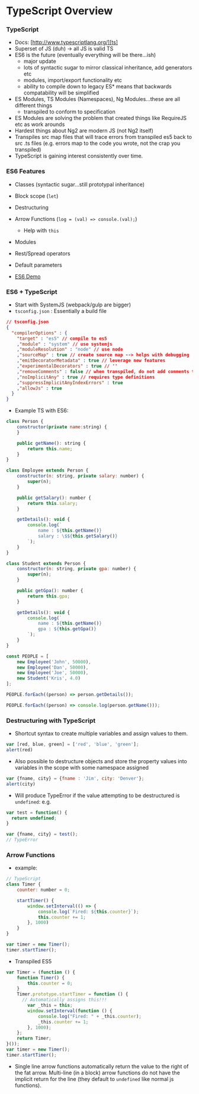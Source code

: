 # TypeScript Overview
### TypeScript
* Docs: [http://www.typescriptlang.org/][ts]
* Superset of JS (duh) -> all JS is valid TS
* ES6 is the future (eventually everything will be there...ish)
  * major update
  * lots of syntactic sugar to mirror classical inheritance, add generators etc
  * modules, import/export functionality etc
  * ability to compile down to legacy ES* means that backwards compatability will be simplified
* ES Modules, TS Modules (Namespaces), Ng Modules...these are all different things
  * transpiled to conform to specification
* ES Modules are solving the problem that created things like RequireJS etc as work arounds
* Hardest things about Ng2 are modern JS (not Ng2 itself)
* Transpiles src map files that will trace errors from transpiled es5 back to src .ts files (e.g. errors map to the code you wrote, not the crap you transpiled)
* TypeScript is gaining interest consistently over time.

### ES6 Features
* Classes (syntactic sugar...still prototypal inheritance)
* Block scope (`let`)
* Destructuring
* Arrow Functions (`log = (val) => console.(val);`)
  * Help with `this`
* Modules
* Rest/Spread operators
* Default parameters
  
* [ES6 Demo][ES6demo]

### ES6 + TypeScript
* Start with SystemJS (webpack/gulp are bigger)
* `tsconfig.json` : Essentially a build file

```json
// tsconfig.json
{
  "compilerOptions" : {
    "target" : "es5" // compile to es5
    ,"module" : "system" // use systemjs
    ,"moduleResolution" : "node" // use node
    ,"sourceMap" : true // create source map --> helps with debugging
    ,"emitDecoratorMetadata" : true // leverage new features
    ,"experimentalDecorators" : true // ''
    ,"removeComments" : false // when transpiled, do not add comments to js
    ,"noImplicitAny" : true // requires type definitions
    ,"suppressImplicitAnyIndexErrors" : true
    ,"allowJs" : true
  }
}
```
  
* Example TS with ES6:
  
```js
class Person {
    constructor(private name:string) {
    }

    public getName(): string {
        return this.name;
    }
}

class Employee extends Person {
    constructor(n: string, private salary: number) {
        super(n);
    }

    public getSalary(): number {
        return this.salary;
    }

    getDetails(): void {
        console.log(`
            name : ${this.getName()}
            salary : \$${this.getSalary()}
        `);
    }
}

class Student extends Person {
    constructor(n: string, private gpa: number) {
        super(n);
    }

    public getGpa(): number {
        return this.gpa;
    }

    getDetails(): void {
        console.log(`
            name : ${this.getName()}
            gpa : ${this.getGpa()}
        `);
    }
}

const PEOPLE = [
    new Employee('John', 50000),
    new Employee('Dan', 50000),
    new Employee('Joe', 50000),
    new Student('Kris', 4.0)
];

PEOPLE.forEach((person) => person.getDetails());

PEOPLE.forEach((person) => console.log(person.getName()));
```
  
### Destructuring with TypeScript
* Shortcut syntax to create multiple variables and assign values to them.
  
```js
var [red, blue, green] = ['red', 'blue', 'green'];
alert(red)
```
  
* Also possible to destructure objects and store the property values into variables in the scope with some namespace assigned
  
```js
var {fname, city} = {fname : 'Jim', city: 'Denver'};
alert(city)
```
  
* Will produce TypeError if the value attempting to be destructured is `undefined`: e.g.
  
```js
var test = function() {
  return undefined;
}

var {fname, city} = test();
// TypeError
```
  
### Arrow Functions
* example:
  
```js
// TypeScript
class Timer {
    counter: number = 0;

    startTimer() {
        window.setInterval(() => {
            console.log(`Fired: ${this.counter}`);
            this.counter += 1;
        }, 1000)
    }
}

var timer = new Timer();
timer.startTimer();
```
  
* Transpiled ES5
  
```js
var Timer = (function () {
    function Timer() {
        this.counter = 0;
    }
    Timer.prototype.startTimer = function () {
      // Automatically assigns this!!!
        var _this = this;
        window.setInterval(function () {
            console.log("Fired: " + _this.counter);
            _this.counter += 1;
        }, 1000);
    };
    return Timer;
}());
var timer = new Timer();
timer.startTimer();

```
  
* Single line arrow functions automatically return the value to the right of the fat arrow. Multi-line (in a block) arrow functions do not have the implicit return for the line (they default to `undefined` like normal js functions).

[ts]:http://www.typescriptlang.org/docs/tutorial.html
[ES6demo]:https://github.com/DanWahlin/ES6Samples